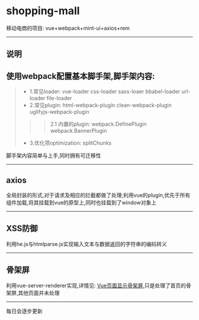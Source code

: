 # shopping-mall
移动电商的项目: vue+webpack+mint-ui+axios+rem
_____

## 说明
## 使用webpack配置基本脚手架,脚手架内容:
> * 1.常见loader: vue-loader css-loader sass-loaer bbabel-loader url-loader file-loader <br/>
> * 2.常见plugin: html-webpack-plugin clean-webpack-plugin uglifyjs-webpack-plugin <br/>
> > >  2.1 内置的plugin: webpack.DefinePlugin webpack.BannerPlugin <br/>
> * 3.优化项optimization: splitChunks <br/>

脚手架内容简单与上手,同时拥有可迁移性
____

## axios
全局封装的形式,对于请求及相应的拦截都做了处理;利用vue的plugin,优先于所有组件加载,将其挂载到vue的原型上,同时也挂载到了window对象上
_____

## XSS防御

利用he.js与htmlparse.js实现输入文本与数据返回的字符串的编码转义
_____

## 骨架屏

利用vue-server-renderer实现,详情见: [Vue页面显示骨架屏](https://www.cnblogs.com/xiaoxiaossrs/p/9936516.html),只是处理了首页的骨架屏,其他页面并未处理
____

每日会逐步更新

